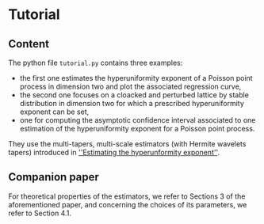# Tutorial

## Content
The python file ``tutorial.py`` contains three examples:

- the first one estimates the hyperuniformity exponent of a Poisson point process in dimension two and plot the associated regression curve,
- the second one focuses on a cloacked and perturbed lattice by stable distribution in dimension two for which a prescribed hyperuniformity exponent can be set,
- one for computing the asymptotic confidence interval associated to one estimation of the hyperuniformity exponent for a Poisson point process.

They use the multi-tapers, multi-scale estimators (with Hermite wavelets tapers) introduced in [''Estimating the hyperunformity exponent''](https://arxiv.org). 

## Companion paper 

For theoretical properties of the estimators, we refer to Sections 3 of the aforementioned paper, and concerning the choices of its parameters, we refer to Section 4.1.

